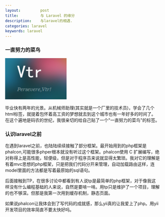 ```yaml
---
layout:         post
title:          与 Laravel 的缘分
description:    与laravel的相遇.
categories: laravel
keywords: laravel
--- 
```


### 一直努力的菜鸟 ###

  <img src="/images/posts/laravel/vtr.png" alt="VTR" class="img-center" width="200px" />

  毕业快有两年的光景。从机械师助理(其实就是一个厂里的技术员)，学会了几个html标签，就提着包怀着高工资的梦想就去到这个城市也有一年好多的时间了。在这个遍地是码农的世纪，我很亲切的给自己贴了一个"一直努力的菜鸟"的标签。

### 认识laravel之前 ###

   在遇到laravel之前，也陆陆续续接触了部分框架。最开始用到的php框架是phalcon,可能很多phper根本就没有听过这个框架。phalcon使用 C 扩展编写，绝对称得上是高性能，轻便级，但是对于程序员来说就显得太繁琐。我对它的理解是有着mvc思想的php框架，只是把我们代码分开来管理，自动加载路由这样，连model里面的方法都是写着最原始的sql语句。

   后面接触到TP，在很多讨论中都看到有人说tp是最简单的php框架，对于像我这样没有什么编程基础的人来说，自然是要啃一啃。用tp只是维护了一个项目，理解的也不够深。但那是我第一次用到缓存机制，静态页面。

   如果说phalcon让我体会到了写代码的成就感，那么yii真的让我爱上了php。用yii开发项目的效率简直不要太快好吗。
